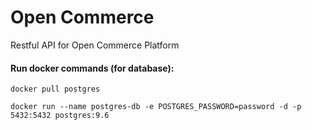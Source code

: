 # Open Commerce

Restful API for Open Commerce Platform

#### Run docker commands (for database):

```
docker pull postgres
```

```
docker run --name postgres-db -e POSTGRES_PASSWORD=password -d -p 5432:5432 postgres:9.6
```